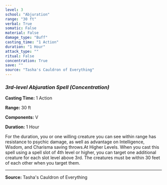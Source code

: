 ```yaml
---
level: 3
school: "Abjuration"
range: "30 ft"
verbal: True
somatic: False
material: False
damage_type: "Buff"
casting_time: "1 Action"
duration: "1 Hour"
attack_type: ""
ritual: False
concentration: True
save: ""
source: "Tasha's Cauldron of Everything"
---
```


### *3rd-level Abjuration Spell* *(Concentration)*

**Casting Time:** 1 Action

**Range:** 30 ft

**Components:** V

**Duration:** 1 Hour

For the duration, you or one willing creature you can see within range has resistance to psychic damage, as well as advantage on Intelligence, Wisdom, and Charisma saving throws.At Higher Levels. When you cast this spell using a spell slot of 4th level or higher, you can target one additional creature for each slot level above 3rd. The creatures must be within 30 feet of each other when you target them.

---
**Source:** Tasha's Cauldron of Everything
